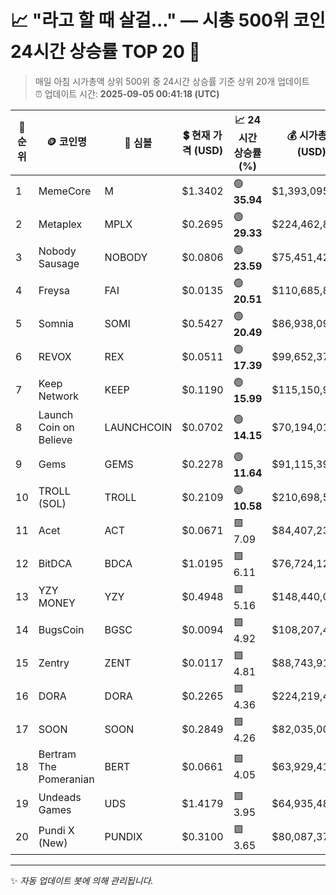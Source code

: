 
# 📈 "라고 할 때 살걸..." — 시총 500위 코인 24시간 상승률 TOP 20 🚀

> 매일 아침 시가총액 상위 500위 중 24시간 상승률 기준 상위 20개 업데이트  
> ⏰ 업데이트 시간: **2025-09-05 00:41:18 (UTC)**

| 🔢 순위 | 🪙 코인명 | 🔣 심볼 | 💲 현재 가격 (USD) | 📈 24시간 상승률 (%) | 💰 시가총액 (USD) | 🔄 24시간 거래량 (USD) | 🔢 유통 공급량 |
|--------|----------|--------|-------------------|--------------------|--------------------|-----------------------|-------------------|
| 1 | MemeCore | M | $1.3402 | 🟢 **35.94** | $1,393,095,534 | $57,801,116 | 1,039,501,066 |
| 2 | Metaplex | MPLX | $0.2695 | 🟢 **29.33** | $224,462,818 | $31,352,818 | 832,790,428 |
| 3 | Nobody Sausage | NOBODY | $0.0806 | 🟢 **23.59** | $75,451,422 | $4,605,727 | 936,066,324 |
| 4 | Freysa | FAI | $0.0135 | 🟢 **20.51** | $110,685,818 | $7,115,324 | 8,189,700,000 |
| 5 | Somnia | SOMI | $0.5427 | 🟢 **20.49** | $86,938,096 | $246,152,304 | 160,200,000 |
| 6 | REVOX | REX | $0.0511 | 🟢 **17.39** | $99,652,374 | $28,512,100 | 1,951,539,276 |
| 7 | Keep Network | KEEP | $0.1190 | 🟢 **15.99** | $115,150,986 | $11,411 | 967,787,054 |
| 8 | Launch Coin on Believe | LAUNCHCOIN | $0.0702 | 🟢 **14.15** | $70,194,019 | $83,964,612 | 999,874,290 |
| 9 | Gems | GEMS | $0.2278 | 🟢 **11.64** | $91,115,391 | $5,264,443 | 399,931,237 |
| 10 | TROLL (SOL) | TROLL | $0.2109 | 🟢 **10.58** | $210,698,500 | $23,726,151 | 998,944,228 |
| 11 | Acet | ACT | $0.0671 | 🟩 7.09 | $84,407,238 | $1,682,592 | 1,258,035,045 |
| 12 | BitDCA | BDCA | $1.0195 | 🟩 6.11 | $76,724,121 | $641,265 | 75,256,968 |
| 13 | YZY MONEY | YZY | $0.4948 | 🟩 5.16 | $148,440,034 | $13,867,256 | 299,999,877 |
| 14 | BugsCoin | BGSC | $0.0094 | 🟩 4.92 | $108,207,459 | $15,703,543 | 11,563,499,503 |
| 15 | Zentry | ZENT | $0.0117 | 🟩 4.81 | $88,743,913 | $238,831,183 | 7,584,612,052 |
| 16 | DORA | DORA | $0.2265 | 🟩 4.36 | $224,219,443 | $498,897,033 | 990,085,599 |
| 17 | SOON | SOON | $0.2849 | 🟩 4.26 | $82,035,001 | $15,254,095 | 287,941,644 |
| 18 | Bertram The Pomeranian | BERT | $0.0661 | 🟩 4.05 | $63,929,410 | $6,149,734 | 966,749,338 |
| 19 | Undeads Games | UDS | $1.4179 | 🟩 3.95 | $64,935,485 | $983,574 | 45,798,006 |
| 20 | Pundi X (New) | PUNDIX | $0.3100 | 🟩 3.65 | $80,087,371 | $45,880,460 | 258,386,541 |

---

✨ *자동 업데이트 봇에 의해 관리됩니다.*
